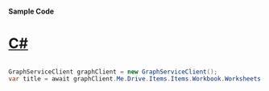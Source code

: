 #### Sample Code
# [C#](#tab/Csharp)

```C#

GraphServiceClient graphClient = new GraphServiceClient();
var title = await graphClient.Me.Drive.Items.Items.Workbook.Worksheets.Worksheets.Charts.Charts.Axes.ValueAxis.Title.Request().GetAsync();

```